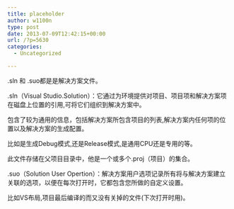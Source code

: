 ```yaml
---
title: placeholder
author: w1100n
type: post
date: 2013-07-09T12:42:15+00:00
url: /?p=5630
categories:
  - Uncategorized

---
```

.sln 和 .suo都是是解决方案文件。

.sln（Visual Studio.Solution）：它通过为环境提供对项目、项目项和解决方案项在磁盘上位置的引用,可将它们组织到解决方案中。
  
包含了较为通用的信息，包括解决方案所包含项目的列表,解决方案内任何项的位置以及解决方案的生成配置。
  
比如是生成Debug模式,还是Release模式,是通用CPU还是专用的等。
  
此文件存储在父项目目录中，他是一个或多个.proj（项目）的集合。

.suo（Solution User Opertion）：解决方案用户选项记录所有将与解决方案建立关联的选项，以便在每次打开时，它都包含您所做的自定义设置。
  
比如VS布局,项目最后编译的而又没有关掉的文件(下次打开时用)。